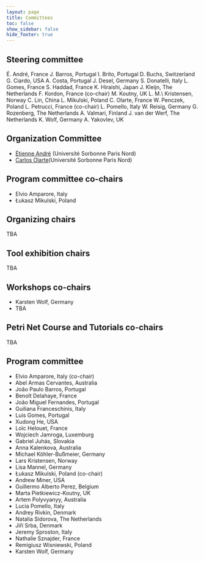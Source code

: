 ```yaml
---
layout: page
title: Committees
toc: false
show_sidebar: false
hide_footer: true
---
```


## Steering committee

É. André, France
J. Barros, Portugal
I. Brito, Portugal
D. Buchs, Switzerland
G. Ciardo, USA
A. Costa, Portugal
J. Desel, Germany
S. Donatelli, Italy
L. Gomes, France
S. Haddad, France
K. Hiraishi, Japan
J. Kleijn, The Netherlands
F. Kordon, France (co-chair)
M. Koutny, UK
L. M.\ Kristensen, Norway
C. Lin, China
L. Mikulski, Poland
C. Olarte, France
W. Penczek, Poland
L. Petrucci, France (co-chair)
L. Pomello, Italy
W. Reisig, Germany
G. Rozenberg, The Netherlands
A. Valmari, Finland
J. van der Werf, The Netherlands
K. Wolf, Germany
A. Yakovlev, UK


## Organization Committee
 * [Étienne André](https://lipn.univ-paris13.fr/~andre/) (Université Sorbonne Paris Nord)
 * [Carlos Olarte](https://sites.google.com/site/carlosolarte)(Université Sorbonne Paris Nord)

## Program committee co-chairs
* Elvio Amparore, Italy
* Łukasz Mikulski, Poland

## Organizing chairs
TBA

## Tool exhibition chairs
TBA

## Workshops co-chairs
* Karsten Wolf, Germany
* TBA

## Petri Net Course and Tutorials co-chairs
TBA

## Program committee

  * Elvio Amparore, Italy (co-chair)
  * Abel Armas Cervantes, Australia 
  * João Paulo Barros, Portugal 
  * Benoît Delahaye, France 
  * João Miguel Fernandes, Portugal 
  * Guiliana Franceschinis, Italy 
  * Luis Gomes, Portugal 
  * Xudong He, USA 
  * Loïc Helouet, France 
  * Wojciech Jamroga, Luxemburg 
  * Gabriel Juhás, Slovakia 
  * Anna Kalenkova, Australia 
  * Michael Köhler-Bußmeier, Germany 
  * Lars Kristensen, Norway 
  * Lisa Mannel, Germany 
  * Łukasz Mikulski, Poland (co-chair)
  * Andrew Miner, USA
  * Guillermo Alberto Perez, Belgium 
  * Marta Pietkiewicz-Koutny, UK 
  * Artem Polyvyanyy, Australia 
  * Lucia Pomello, Italy 
  * Andrey Rivkin, Denmark 
  * Natalia Sidorova, The Netherlands 
  * Jiří Srba, Denmark 
  * Jeremy Sproston, Italy 
  * Nathalie Sznajder, France 
  * Remigiusz Wisniewski, Poland 
  * Karsten Wolf, Germany
